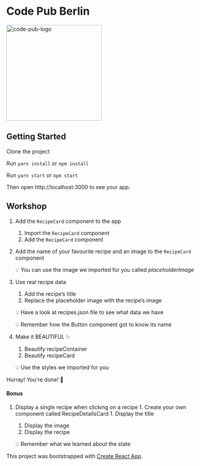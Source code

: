# Code Pub Berlin

<img src="https://user-images.githubusercontent.com/7669672/47314406-d20bb100-d641-11e8-829a-d0ce2b48635d.png" alt="code-pub-logo" height=250px />

## Getting Started

Clone the project

Run `yarn install` or `npm install`

Run `yarn start` or `npm start`

Then open http://localhost:3000 to see your app.

## Workshop

1. Add the `RecipeCard` component to the app
   1. Import the `RecipeCard` component
   1. Add the `RecipeCard` component
1. Add the name of your favourite recipe and an image to the `RecipeCard` component

   💡 You can use the image we imported for you called _placeholderImage_

1. Use real recipe data

   1. Add the recipe’s title
   1. Replace the placeholder image with the recipe’s image

   💡 Have a look at recipes.json file to see what data we have

   💡 Remember how the Button component got to know its name

1. Make it BEAUTIFUL ✨

   1. Beautify recipeContainer
   1. Beautify recipeCard

   💡 Use the styles we imported for you

Hurray! You're done! 👏

#### Bonus

1. Display a single recipe when clicking on a recipe 1. Create your own component called RecipeDetailsCard 1. Display the title

   1. Display the image
   1. Display the recipe

   💡 Remember what we learned about the state

This project was bootstrapped with [Create React App](https://github.com/facebookincubator/create-react-app).
